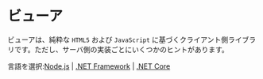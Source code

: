 # ビューア

ビューアは、純粋な `HTML5` および `JavaScript` に基づくクライアント側ライブラリです。ただし、サーバ側の実装ごとにいくつかのヒントがあります。 

言語を選択:[Node.js](/ja-JP/viewer/3legged/nodejs) | [.NET Framework](/ja-JP/viewer/3legged/net) | [.NET Core](/ja-JP/viewer/3legged/netcore)